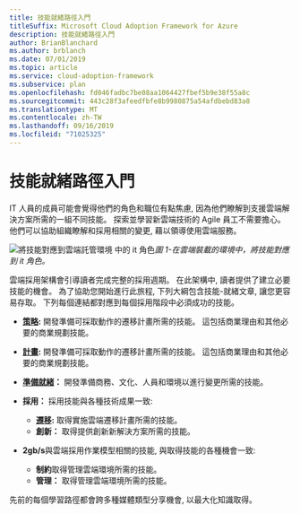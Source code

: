 ```yaml
---
title: 技能就緒路徑入門
titleSuffix: Microsoft Cloud Adoption Framework for Azure
description: 技能就緒路徑入門
author: BrianBlanchard
ms.author: brblanch
ms.date: 07/01/2019
ms.topic: article
ms.service: cloud-adoption-framework
ms.subservice: plan
ms.openlocfilehash: fd046fadbc7be08aa1064427fbef5b9e38f55a8c
ms.sourcegitcommit: 443c28f3afeedfbfe8b9980875a54afdbebd83a8
ms.translationtype: MT
ms.contentlocale: zh-TW
ms.lasthandoff: 09/16/2019
ms.locfileid: "71025325"
---
```

# <a name="getting-started-on-a-skills-readiness-path"></a>技能就緒路徑入門

IT 人員的成員可能會覺得他們的角色和職位有點焦慮, 因為他們瞭解到支援雲端解決方案所需的一組不同技能。 探索並學習新雲端技術的 Agile 員工不需要擔心。 他們可以協助組織瞭解和採用相關的變更, 藉以領導使用雲端服務。

![將技能對應到雲端託管環境](../_images/skills-guidance.png)
中的 it 角色*圖 1-在雲端裝載的環境中，將技能對應到 it 角色。*

雲端採用架構會引導讀者完成完整的採用週期。 在此架構中, 讀者提供了建立必要技能的機會。 為了協助您開始進行此旅程, 下列大綱包含技能-就緒文章, 讓您更容易存取。 下列每個連結都對應到每個採用階段中必須成功的技能。

- **[策略](../strategy/suggested-skills.md):** 開發準備可採取動作的遷移計畫所需的技能。 這包括商業理由和其他必要的商業規劃技能。
- **[計畫](./suggested-skills.md):** 開發準備可採取動作的遷移計畫所需的技能。 這包括商業理由和其他必要的商業規劃技能。
- **[準備就緒](../ready/suggested-skills.md)：** 開發準備商務、文化、人員和環境以進行變更所需的技能。

- **採用：** 採用技能與各種技術成果一致:
  - **[遷移](../migrate/expanded-scope/suggested-skills.md):** 取得實施雲端遷移計畫所需的技能。
  - **創新：** 取得提供創新新解決方案所需的技能。

- **2gb/s**與雲端採用作業模型相關的技能, 與取得技能的各種機會一致:
  - **制約**取得管理雲端環境所需的技能。
  - **管理：** 取得管理雲端環境所需的技能。

先前的每個學習路徑都會跨多種媒體類型分享機會, 以最大化知識取得。
